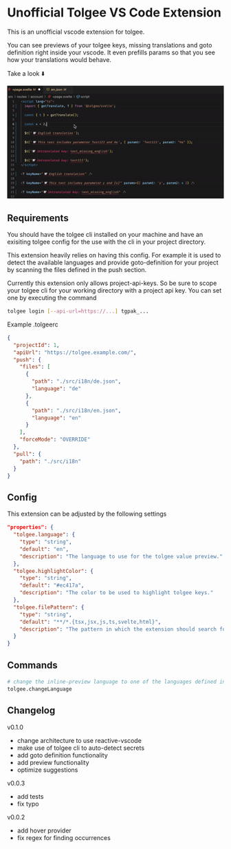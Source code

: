 # Unofficial Tolgee VS Code Extension

This is an unofficial vscode extension for tolgee.

You can see previews of your tolgee keys, missing translations and goto definition right inside your vscode. It even prefills params so that you see how your translations would behave.

Take a look ⬇️

![demo](demo.gif)


## Requirements

You should have the tolgee cli installed on your machine and have an exisiting tolgee config for the use with the cli in your project directory.

This extension heavily relies on having this config. For example it is used to detect the available languages and provide goto-definition for your project by scanning the files defined in the push section.

Currently this extension only allows project-api-keys. So be sure to scope your tolgee cli for your working directory with a project api key.
You can set one by executing the command

```bash
tolgee login [--api-url=https://...] tgpak_...
```

Example .tolgeerc

```json
{
  "projectId": 1,
  "apiUrl": "https://tolgee.example.com/",
  "push": {
    "files": [
      {
        "path": "./src/i18n/de.json",
        "language": "de"
      },
      {
        "path": "./src/i18n/en.json",
        "language": "en"
      }
    ],
    "forceMode": "OVERRIDE"
  },
  "pull": {
    "path": "./src/i18n"
  }
}
```

## Config

This extension can be adjusted by the following settings

```json
"properties": {
  "tolgee.language": {
    "type": "string",
    "default": "en",
    "description": "The language to use for the tolgee value preview."
  },
  "tolgee.highlightColor": {
    "type": "string",
    "default": "#ec417a",
    "description": "The color to be used to highlight tolgee keys."
  },
  "tolgee.filePattern": {
    "type": "string",
    "default": "**/*.{tsx,jsx,js,ts,svelte,html}",
    "description": "The pattern in which the extension should search for tolgee keys."
  }
}
```

## Commands

```bash
# change the inline-preview language to one of the languages defined in push
tolgee.changeLanguage 
```

## Changelog

v0.1.0
- change architecture to use reactive-vscode
- make use of tolgee cli to auto-detect secrets
- add goto definition functionality
- add preview functionality
- optimize suggestions

v0.0.3
- add tests
- fix typo

v0.0.2
- add hover provider
- fix regex for finding occurrences

